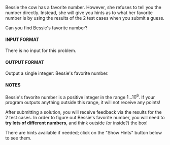 Bessie the cow has a favorite number. However, she refuses to tell you the number directly. Instead, she will give you hints as to what her favorite number is by using the results of the 2 test cases when you submit a guess.

Can you find Bessie's favorite number?

#### INPUT FORMAT

There is no input for this problem.

#### OUTPUT FORMAT

Output a single integer: Bessie's favorite number.

#### NOTES

Bessie's favorite number is a positive integer in the range $1...10^6$. If your program outputs anything outside this range, it will not receive any points!

After submitting a solution, you will receive feedback via the results for the 2 test cases. In order to figure out Bessie's favorite number, you will need to **try lots of different numbers**, and think outside (or inside?) the box!

There are hints available if needed; click on the "Show Hints" button below to see them.